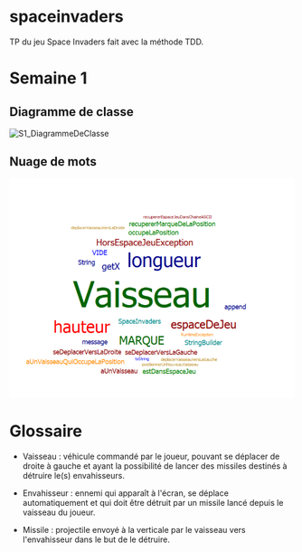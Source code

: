 # spaceinvaders

TP du jeu Space Invaders fait avec la méthode TDD.

# Semaine 1

## Diagramme de classe

![S1_DiagrammeDeClasse](/spaceInvades/images/S1_modelUcls.png)

## Nuage de mots

![S1_NuageDeMots](/spaceInvaders/images/S1_CodeWordCloud.png)

# Glossaire

- Vaisseau : véhicule commandé par le joueur, pouvant se déplacer de droite à gauche et ayant la possibilité de lancer des missiles destinés à détruire le(s) envahisseurs.

- Envahisseur : ennemi qui apparaît à l'écran, se déplace automatiquement et qui doit être détruit par un missile lancé depuis le vaisseau du joueur.

- Missile : projectile envoyé à la verticale par le vaisseau vers l'envahisseur dans le but de le détruire.
